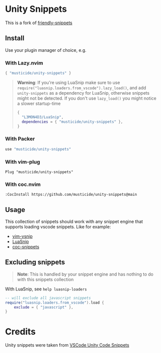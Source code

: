 # Unity Snippets

This is a fork of [friendly-snippets](https://github.com/rafamadriz/friendly-snippets)

## Install

Use your plugin manager of choice, e.g.

### With Lazy.nvim

```lua
{ "musticide/unity-snippets" }
```

> **Warning**: If you're using LuaSnip make sure to use
> `require("luasnip.loaders.from_vscode").lazy_load()`, and add
> `unity-snippets` as a dependency for LuaSnip, otherwise snippets might not
> be detected. If you don't use `lazy_load()` you might notice a slower
> startup-time
>
> ```lua
> {
>   "L3MON4D3/LuaSnip",
>   dependencies = { "musticide/unity-snippets" },
> }
> ```

### With Packer

```lua
use "musticide/unity-snippets"
```

### With vim-plug

```vim
Plug "musticide/unity-snippets"
```

### With coc.nvim

```vim
:CocInstall https://github.com/musticide/unity-snippets@main
```

## Usage

This collection of snippets should work with any snippet engine that supports
loading vscode snippets. Like for example:

- [vim-vsnip](https://github.com/hrsh7th/vim-vsnip)
- [LuaSnip](https://github.com/L3MON4D3/LuaSnip)
- [coc-snippets](https://github.com/neoclide/coc-snippets)

## Excluding snippets

> **Note**: This is handled by your snippet engine and has nothing to do with this snippets collection

With LuaSnip, see `help luasnip-loaders`

```lua
-- will exclude all javascript snippets
require("luasnip.loaders.from_vscode").load {
    exclude = { "javascript" },
}
```

# Credits
Unity snippets were taken from [VSCode Unity Code Snippets](https://github.com/kleber-swf/vscode-unity-code-snippets/blob/develop/snippets/snippets.json)
